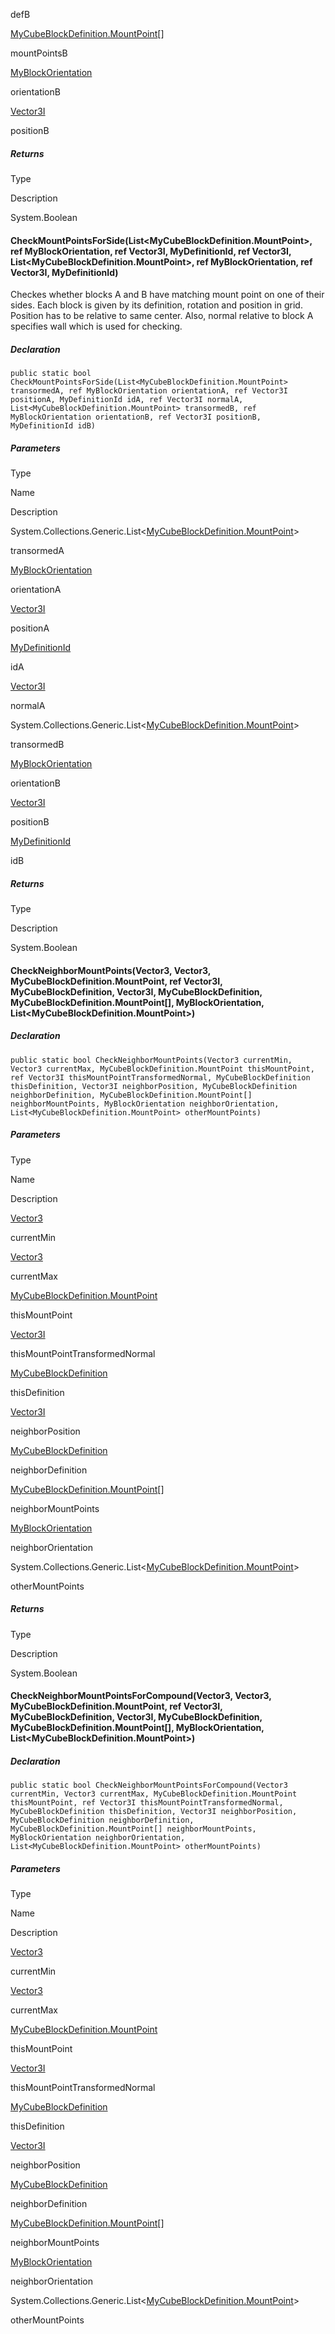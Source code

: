 defB

[MyCubeBlockDefinition.MountPoint](https://keensoftwarehouse.github.io/SpaceEngineersModAPI/api/Sandbox.Definitions.MyCubeBlockDefinition.MountPoint.html)\[\]

mountPointsB

[MyBlockOrientation](https://keensoftwarehouse.github.io/SpaceEngineersModAPI/api/VRageMath.MyBlockOrientation.html)

orientationB

[Vector3I](https://keensoftwarehouse.github.io/SpaceEngineersModAPI/api/VRageMath.Vector3I.html)

positionB

##### Returns

Type

Description

System.Boolean

#### CheckMountPointsForSide(List<MyCubeBlockDefinition.MountPoint>, ref MyBlockOrientation, ref Vector3I, MyDefinitionId, ref Vector3I, List<MyCubeBlockDefinition.MountPoint>, ref MyBlockOrientation, ref Vector3I, MyDefinitionId)

Checkes whether blocks A and B have matching mount point on one of their sides. Each block is given by its definition, rotation and position in grid. Position has to be relative to same center. Also, normal relative to block A specifies wall which is used for checking.

##### Declaration

```
public static bool CheckMountPointsForSide(List<MyCubeBlockDefinition.MountPoint> transormedA, ref MyBlockOrientation orientationA, ref Vector3I positionA, MyDefinitionId idA, ref Vector3I normalA, List<MyCubeBlockDefinition.MountPoint> transormedB, ref MyBlockOrientation orientationB, ref Vector3I positionB, MyDefinitionId idB)
```

##### Parameters

Type

Name

Description

System.Collections.Generic.List<[MyCubeBlockDefinition.MountPoint](https://keensoftwarehouse.github.io/SpaceEngineersModAPI/api/Sandbox.Definitions.MyCubeBlockDefinition.MountPoint.html)\>

transormedA

[MyBlockOrientation](https://keensoftwarehouse.github.io/SpaceEngineersModAPI/api/VRageMath.MyBlockOrientation.html)

orientationA

[Vector3I](https://keensoftwarehouse.github.io/SpaceEngineersModAPI/api/VRageMath.Vector3I.html)

positionA

[MyDefinitionId](https://keensoftwarehouse.github.io/SpaceEngineersModAPI/api/VRage.Game.MyDefinitionId.html)

idA

[Vector3I](https://keensoftwarehouse.github.io/SpaceEngineersModAPI/api/VRageMath.Vector3I.html)

normalA

System.Collections.Generic.List<[MyCubeBlockDefinition.MountPoint](https://keensoftwarehouse.github.io/SpaceEngineersModAPI/api/Sandbox.Definitions.MyCubeBlockDefinition.MountPoint.html)\>

transormedB

[MyBlockOrientation](https://keensoftwarehouse.github.io/SpaceEngineersModAPI/api/VRageMath.MyBlockOrientation.html)

orientationB

[Vector3I](https://keensoftwarehouse.github.io/SpaceEngineersModAPI/api/VRageMath.Vector3I.html)

positionB

[MyDefinitionId](https://keensoftwarehouse.github.io/SpaceEngineersModAPI/api/VRage.Game.MyDefinitionId.html)

idB

##### Returns

Type

Description

System.Boolean

#### CheckNeighborMountPoints(Vector3, Vector3, MyCubeBlockDefinition.MountPoint, ref Vector3I, MyCubeBlockDefinition, Vector3I, MyCubeBlockDefinition, MyCubeBlockDefinition.MountPoint\[\], MyBlockOrientation, List<MyCubeBlockDefinition.MountPoint>)

##### Declaration

```
public static bool CheckNeighborMountPoints(Vector3 currentMin, Vector3 currentMax, MyCubeBlockDefinition.MountPoint thisMountPoint, ref Vector3I thisMountPointTransformedNormal, MyCubeBlockDefinition thisDefinition, Vector3I neighborPosition, MyCubeBlockDefinition neighborDefinition, MyCubeBlockDefinition.MountPoint[] neighborMountPoints, MyBlockOrientation neighborOrientation, List<MyCubeBlockDefinition.MountPoint> otherMountPoints)
```

##### Parameters

Type

Name

Description

[Vector3](https://keensoftwarehouse.github.io/SpaceEngineersModAPI/api/VRageMath.Vector3.html)

currentMin

[Vector3](https://keensoftwarehouse.github.io/SpaceEngineersModAPI/api/VRageMath.Vector3.html)

currentMax

[MyCubeBlockDefinition.MountPoint](https://keensoftwarehouse.github.io/SpaceEngineersModAPI/api/Sandbox.Definitions.MyCubeBlockDefinition.MountPoint.html)

thisMountPoint

[Vector3I](https://keensoftwarehouse.github.io/SpaceEngineersModAPI/api/VRageMath.Vector3I.html)

thisMountPointTransformedNormal

[MyCubeBlockDefinition](https://keensoftwarehouse.github.io/SpaceEngineersModAPI/api/Sandbox.Definitions.MyCubeBlockDefinition.html)

thisDefinition

[Vector3I](https://keensoftwarehouse.github.io/SpaceEngineersModAPI/api/VRageMath.Vector3I.html)

neighborPosition

[MyCubeBlockDefinition](https://keensoftwarehouse.github.io/SpaceEngineersModAPI/api/Sandbox.Definitions.MyCubeBlockDefinition.html)

neighborDefinition

[MyCubeBlockDefinition.MountPoint](https://keensoftwarehouse.github.io/SpaceEngineersModAPI/api/Sandbox.Definitions.MyCubeBlockDefinition.MountPoint.html)\[\]

neighborMountPoints

[MyBlockOrientation](https://keensoftwarehouse.github.io/SpaceEngineersModAPI/api/VRageMath.MyBlockOrientation.html)

neighborOrientation

System.Collections.Generic.List<[MyCubeBlockDefinition.MountPoint](https://keensoftwarehouse.github.io/SpaceEngineersModAPI/api/Sandbox.Definitions.MyCubeBlockDefinition.MountPoint.html)\>

otherMountPoints

##### Returns

Type

Description

System.Boolean

#### CheckNeighborMountPointsForCompound(Vector3, Vector3, MyCubeBlockDefinition.MountPoint, ref Vector3I, MyCubeBlockDefinition, Vector3I, MyCubeBlockDefinition, MyCubeBlockDefinition.MountPoint\[\], MyBlockOrientation, List<MyCubeBlockDefinition.MountPoint>)

##### Declaration

```
public static bool CheckNeighborMountPointsForCompound(Vector3 currentMin, Vector3 currentMax, MyCubeBlockDefinition.MountPoint thisMountPoint, ref Vector3I thisMountPointTransformedNormal, MyCubeBlockDefinition thisDefinition, Vector3I neighborPosition, MyCubeBlockDefinition neighborDefinition, MyCubeBlockDefinition.MountPoint[] neighborMountPoints, MyBlockOrientation neighborOrientation, List<MyCubeBlockDefinition.MountPoint> otherMountPoints)
```

##### Parameters

Type

Name

Description

[Vector3](https://keensoftwarehouse.github.io/SpaceEngineersModAPI/api/VRageMath.Vector3.html)

currentMin

[Vector3](https://keensoftwarehouse.github.io/SpaceEngineersModAPI/api/VRageMath.Vector3.html)

currentMax

[MyCubeBlockDefinition.MountPoint](https://keensoftwarehouse.github.io/SpaceEngineersModAPI/api/Sandbox.Definitions.MyCubeBlockDefinition.MountPoint.html)

thisMountPoint

[Vector3I](https://keensoftwarehouse.github.io/SpaceEngineersModAPI/api/VRageMath.Vector3I.html)

thisMountPointTransformedNormal

[MyCubeBlockDefinition](https://keensoftwarehouse.github.io/SpaceEngineersModAPI/api/Sandbox.Definitions.MyCubeBlockDefinition.html)

thisDefinition

[Vector3I](https://keensoftwarehouse.github.io/SpaceEngineersModAPI/api/VRageMath.Vector3I.html)

neighborPosition

[MyCubeBlockDefinition](https://keensoftwarehouse.github.io/SpaceEngineersModAPI/api/Sandbox.Definitions.MyCubeBlockDefinition.html)

neighborDefinition

[MyCubeBlockDefinition.MountPoint](https://keensoftwarehouse.github.io/SpaceEngineersModAPI/api/Sandbox.Definitions.MyCubeBlockDefinition.MountPoint.html)\[\]

neighborMountPoints

[MyBlockOrientation](https://keensoftwarehouse.github.io/SpaceEngineersModAPI/api/VRageMath.MyBlockOrientation.html)

neighborOrientation

System.Collections.Generic.List<[MyCubeBlockDefinition.MountPoint](https://keensoftwarehouse.github.io/SpaceEngineersModAPI/api/Sandbox.Definitions.MyCubeBlockDefinition.MountPoint.html)\>

otherMountPoints

